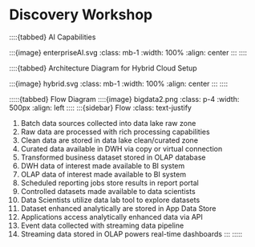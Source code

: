 # Discovery Workshop 

::::{tabbed} AI Capabilities

:::{image} enterpriseAI.svg
:class: mb-1
:width: 100%
:align: center
:::
::::

::::{tabbed} Architecture Diagram for Hybrid Cloud Setup

:::{image} hybrid.svg
:class: mb-1
:width: 100%
:align: center
:::
::::

:::::{tabbed} Flow Diagram
::::{image} bigdata2.png
:class: p-4
:width: 500px
:align: left
::::
:::{sidebar} Flow
:class: text-justify
1) Batch data sources collected into data lake raw zone
2) Raw data are processed with rich processing capabilities
3) Clean data are stored in data lake clean/curated zone
4) Curated data available in DWH via copy or virtual connection
5) Transformed business dataset stored in OLAP database
6) DWH data of interest made available to BI system
7) OLAP data of interest made available to BI system
8) Scheduled reporting jobs store results in report portal
9) Controlled datasets made available to data scientists
10) Data Scientists utilize data lab tool to explore datasets
11) Dataset enhanced analytically are stored in App Data Store
12) Applications access analytically enhanced data via API
13) Event data collected with streaming data pipeline
14) Streaming data stored in OLAP powers real-time dashboards
:::
:::::
